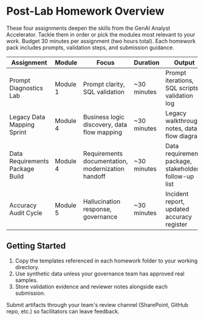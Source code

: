 # Post-Lab Homework Overview

These four assignments deepen the skills from the GenAI Analyst Accelerator. Tackle them in order or pick the modules most relevant to your work. Budget 30 minutes per assignment (two hours total). Each homework pack includes prompts, validation steps, and submission guidance.

| Assignment | Module | Focus | Duration | Output |
| --- | --- | --- | --- | --- |
| Prompt Diagnostics Lab | Module 1 | Prompt clarity, SQL validation | ~30 minutes | Prompt iterations, SQL scripts, validation log |
| Legacy Data Mapping Sprint | Module 4 | Business logic discovery, data flow mapping | ~30 minutes | Legacy walkthrough notes, data flow diagram |
| Data Requirements Package Build | Module 4 | Requirements documentation, modernization handoff | ~30 minutes | Data requirements package, stakeholder follow-up list |
| Accuracy Audit Cycle | Module 5 | Hallucination response, governance | ~30 minutes | Incident report, updated accuracy register |

## Getting Started

1. Copy the templates referenced in each homework folder to your working directory.
2. Use synthetic data unless your governance team has approved real samples.
3. Store validation evidence and reviewer notes alongside each submission.

Submit artifacts through your team's review channel (SharePoint, GitHub repo, etc.) so facilitators can leave feedback.
